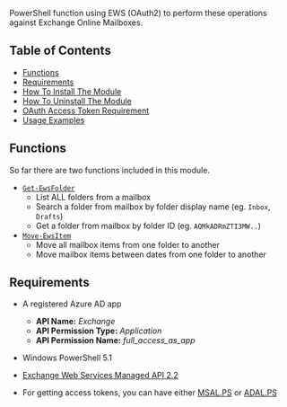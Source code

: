 PowerShell function using EWS (OAuth2) to perform these operations against Exchange Online Mailboxes.

## Table of Contents

- [Functions](#functions)
- [Requirements](#requirements)
- [How To Install The Module](#how-to-install-the-module)
- [How To Uninstall The Module](#how-to-uninstall-the-module)
- [OAuth Access Token Requirement](#oauth-access-token-requirement)
- [Usage Examples](#usage-examples)

## Functions

So far there are two functions included in this module.

- [`Get-EwsFolder`](docs/Get-EwsFolder.md)
  * List ALL folders from a mailbox
  * Search a folder from mailbox by folder display name (eg. `Inbox`, `Drafts`)
  * Get a folder from mailbox by folder ID (eg. `AQMkADRmZTI3MW..`)
- [`Move-EwsItem`](docs/Move-EwsItem.md)
  * Move all mailbox items from one folder to another
  * Move mailbox items between dates from one folder to another

## Requirements

- A registered Azure AD app
  * **API Name:** *Exchange*
  * **API Permission Type:** *Application*
  * **API Permission Name:** *full_access_as_app*

- Windows PowerShell 5.1
- [Exchange Web Services Managed API 2.2](https://www.microsoft.com/en-us/download/details.aspx?id=42951)
- For getting access tokens, you can have either [MSAL.PS](https://www.powershellgallery.com/packages/MSAL.PS) or [ADAL.PS](https://www.powershellgallery.com/packages/ADAL.PS)